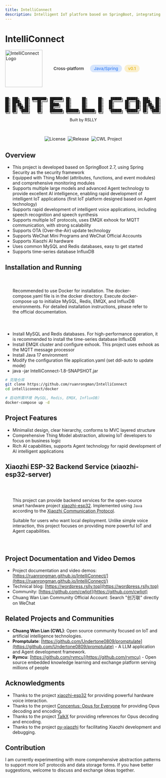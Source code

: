 ```yaml
---
title: IntelliConnect
description: Intelligent IoT platform based on SpringBoot, integrating Agent technology IoT solution
---
```


# IntelliConnect

<div class="project-header">
  <div class="project-logo">
    <img src="./images/logo.png" alt="IntelliConnect Logo">
  </div>
  <div class="project-badges">
    <span class="badge platform">Cross-platform</span>
    <span class="badge language">Java/Spring</span>
    <span class="badge status">v0.1</span>
  </div>
</div>

<div class="ascii-art">
<pre>
██╗ ███╗   ██╗ ████████╗ ███████╗ ██╗      ██╗      ██╗    ██████╗  ██████╗  ███╗   ██╗ ███╗   ██╗ ███████╗  ██████╗ ████████╗
██║ ████╗  ██║ ╚══██╔══╝ ██╔════╝ ██║      ██║      ██║   ██╔════╝ ██╔═══██╗ ████╗  ██║ ████╗  ██║ ██╔════╝ ██╔════╝ ╚══██╔══╝
██║ ██╔██╗ ██║    ██║    █████╗   ██║      ██║      ██║   ██║      ██║   ██║ ██╔██╗ ██║ ██╔██╗ ██║ █████╗   ██║         ██║   
██║ ██║╚██╗██║    ██║    ██╔══╝   ██║      ██║      ██║   ██║      ██║   ██║ ██║╚██╗██║ ██║╚██╗██║ ██╔══╝   ██║         ██║   
██║ ██║ ╚████║    ██║    ███████╗ ███████╗ ███████╗ ██║   ╚██████╗ ╚██████╔╝ ██║ ╚████║ ██║ ╚████║ ███████╗ ╚██████╗    ██║   
╚═╝ ╚═╝  ╚═══╝    ╚═╝    ╚══════╝ ╚══════╝ ╚══════╝ ╚═╝    ╚═════╝  ╚═════╝  ╚═╝  ╚═══╝ ╚═╝  ╚═══╝ ╚══════╝  ╚═════╝    ╚═╝   
</pre>
<p class="ascii-caption">Built by RSLLY</p>
</div>

<div class="project-badges-center">
  <img src="https://img.shields.io/badge/license-apache2.0-yellow?style=flat-square" alt="License" />
  <img src="https://img.shields.io/badge/release-v0.1-blue?style=flat-square" alt="Release" />
  <img src="https://img.shields.io/badge/cwl-project1.8-green?style=flat-square" alt="CWL Project" />
</div>

## Overview

* This project is developed based on SpringBoot 2.7, using Spring Security as the security framework
* Equipped with Thing Model (attributes, functions, and event modules) and comprehensive monitoring modules
* Supports multiple large models and advanced Agent technology to provide excellent AI intelligence, enabling rapid development of intelligent IoT applications (first IoT platform designed based on Agent technology)
* Supports rapid development of intelligent voice applications, including speech recognition and speech synthesis
* Supports multiple IoT protocols, uses EMQX exhook for MQTT communication, with strong scalability
* Supports OTA (Over-the-Air) update technology
* Supports WeChat Mini Programs and WeChat Official Accounts
* Supports Xiaozhi AI hardware
* Uses common MySQL and Redis databases, easy to get started
* Supports time-series database InfluxDB

## Installation and Running

<div class="notice">
  <p>Recommended to use Docker for installation. The docker-compose.yaml file is in the docker directory. Execute docker-compose up to initialize MySQL, Redis, EMQX, and InfluxDB environments. For detailed installation instructions, please refer to the official documentation.</p>
</div>

* Install MySQL and Redis databases. For high-performance operation, it is recommended to install the time-series database InfluxDB
* Install EMQX cluster and configure exhook. This project uses exhook as the MQTT message processor
* Install Java 17 environment
* Modify the configuration file application.yaml (set ddl-auto to update mode)
* java -jar IntelliConnect-1.8-SNAPSHOT.jar

```bash
# 克隆仓库
git clone https://github.com/ruanrongman/IntelliConnect
cd intelliconnect/docker

# 启动所需环境（MySQL, Redis, EMQX, InfluxDB）
docker-compose up -d
```

## Project Features

* Minimalist design, clear hierarchy, conforms to MVC layered structure
* Comprehensive Thing Model abstraction, allowing IoT developers to focus on business logic
* Rich AI capabilities, supports Agent technology for rapid development of AI intelligent applications

## Xiaozhi ESP-32 Backend Service (xiaozhi-esp32-server)

<div class="esp32-section">
  <p>This project can provide backend services for the open-source smart hardware project <a href="https://github.com/78/xiaozhi-esp32" target="_blank">xiaozhi-esp32</a>. Implemented using <code>Java</code> according to the <a href="https://ccnphfhqs21z.feishu.cn/wiki/M0XiwldO9iJwHikpXD5cEx71nKh" target="_blank">Xiaozhi Communication Protocol</a>.</p>
  <p>Suitable for users who want local deployment. Unlike simple voice interaction, this project focuses on providing more powerful IoT and Agent capabilities.</p>
</div>

## Project Documentation and Video Demos

* Project documentation and video demos: [https://ruanrongman.github.io/IntelliConnect/](https://ruanrongman.github.io/IntelliConnect/)
* Technical blog: [https://wordpress.rslly.top](https://wordpress.rslly.top)
* Community: [https://github.com/cwliot](https://github.com/cwliot)
* Chuang Wan Lian Community Official Account: Search "创万联" directly on WeChat

## Related Projects and Communities

* **Chuang Wan Lian (CWL)**: Open source community focused on IoT and artificial intelligence technologies.
* **Promptulate**: [https://github.com/Undertone0809/promptulate](https://github.com/Undertone0809/promptulate) - A LLM application and Agent development framework.
* **Rymcu**: [https://github.com/rymcu](https://github.com/rymcu) - Open source embedded knowledge learning and exchange platform serving millions of people

## Acknowledgments

* Thanks to the project [xiaozhi-esp32](https://github.com/78/xiaozhi-esp32) for providing powerful hardware voice interaction.
* Thanks to the project [Concentus: Opus for Everyone](https://github.com/lostromb/concentus) for providing Opus decoding and encoding.
* Thanks to the project [TalkX](https://github.com/big-mouth-cn/talkx) for providing references for Opus decoding and encoding.
* Thanks to the project [py-xiaozhi](https://github.com/huangjunsen0406/py-xiaozhi) for facilitating Xiaozhi development and debugging.

## Contribution

I am currently experimenting with more comprehensive abstraction patterns to support more IoT protocols and data storage forms. If you have better suggestions, welcome to discuss and exchange ideas together.

<style>
.project-header {
  display: flex;
  align-items: center;
  margin-bottom: 2rem;
}

.project-logo {
  width: 120px;
  height: 120px;
  margin-right: 1.5rem;
}

.project-logo img {
  width: 100%;
  height: 100%;
  object-fit: contain;
}

.project-badges {
  display: flex;
  flex-wrap: wrap;
  gap: 0.5rem;
}

.badge {
  display: inline-block;
  padding: 0.25rem 0.75rem;
  border-radius: 1rem;
  font-size: 0.85rem;
  font-weight: 500;
}

.badge.platform {
  background-color: var(--vp-c-brand-soft);
  color: var(--vp-c-brand-dark);
}

.badge.language {
  background-color: rgba(59, 130, 246, 0.2);
  color: rgb(59, 130, 246);
}

.badge.status {
  background-color: rgba(234, 179, 8, 0.2);
  color: rgb(234, 179, 8);
}

.ascii-art {
  overflow-x: auto;
  margin: 2rem 0;
  text-align: center;
}

.ascii-art pre {
  display: inline-block;
  text-align: left;
  font-size: 0.6rem;
  line-height: 1;
  white-space: pre;
  margin: 0;
  background: transparent;
  color: var(--vp-c-brand);
  font-family: monospace;
}

.ascii-caption {
  font-size: 0.8rem;
  margin-top: 0.5rem;
  color: var(--vp-c-text-2);
}

.project-badges-center {
  display: flex;
  justify-content: center;
  flex-wrap: wrap;
  gap: 0.5rem;
  margin-bottom: 2rem;
}

.notice {
  background-color: var(--vp-c-bg-soft);
  border-left: 4px solid var(--vp-c-brand);
  padding: 1rem 1.5rem;
  margin: 1.5rem 0;
  border-radius: 0 8px 8px 0;
}

.esp32-section {
  background-color: var(--vp-c-bg-soft);
  border-radius: 8px;
  padding: 1.5rem;
  margin: 1.5rem 0;
  border: 1px solid var(--vp-c-divider);
}

.qr-container {
  text-align: center;
  margin: 2rem 0;
}

.qr-code {
  width: 250px;
  height: auto;
  object-fit: contain;
  border-radius: 8px;
  border: 1px solid var(--vp-c-divider);
}

@media (max-width: 768px) {
  .ascii-art pre {
    font-size: 0.4rem;
  }
  
  .project-header {
    flex-direction: column;
    align-items: flex-start;
  }
  
  .project-logo {
    margin-bottom: 1rem;
  }
}

@media (max-width: 480px) {
  .ascii-art {
    display: none;
  }
}
</style>
